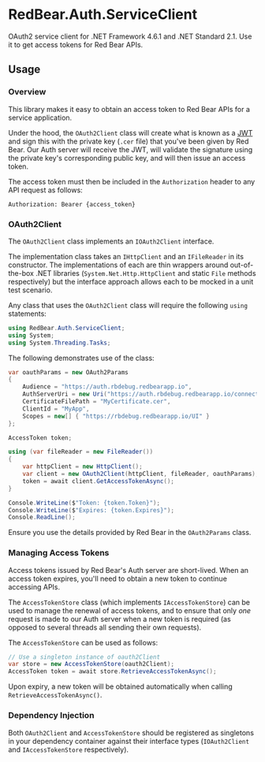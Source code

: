 # RedBear.Auth.ServiceClient
OAuth2 service client for .NET Framework 4.6.1 and .NET Standard 2.1. Use it to get access tokens for Red Bear APIs.

## Usage

### Overview

This library makes it easy to obtain an access token to Red Bear APIs for a service application.

Under the hood, the `OAuth2Client` class will create what is known as a [JWT](https://jwt.io/) and sign this with the private key (`.cer` file) that you've been given by Red Bear. Our Auth server will receive the JWT, will validate the signature using the private key's corresponding public key, and will then issue an access token.

The access token must then be included in the `Authorization` header to any API request as follows:

```http
Authorization: Bearer {access_token}
```

### OAuth2Client

The `OAuth2Client` class implements an `IOAuth2Client` interface. 

The implementation class takes an `IHttpClient` and an `IFileReader` in its constructor. The implementations of each are thin wrappers around out-of-the-box .NET libraries (`System.Net.Http.HttpClient` and static `File` methods respectively) but the interface approach allows each to be mocked in a unit test scenario.

Any class that uses the `OAuth2Client` class will require the following `using` statements:

```csharp
using RedBear.Auth.ServiceClient;
using System;
using System.Threading.Tasks;
```

The following demonstrates use of the class:

```csharp
var oauthParams = new OAuth2Params
{
	Audience = "https://auth.rbdebug.redbearapp.io",
	AuthServerUri = new Uri("https://auth.rbdebug.redbearapp.io/connect/token"),
	CertificateFilePath = "MyCertificate.cer",
	ClientId = "MyApp",
	Scopes = new[] { "https://rbdebug.redbearapp.io/UI" }
};

AccessToken token;

using (var fileReader = new FileReader())
{
    var httpClient = new HttpClient();
	var client = new OAuth2Client(httpClient, fileReader, oauthParams);
	token = await client.GetAccessTokenAsync();
}

Console.WriteLine($"Token: {token.Token}");
Console.WriteLine($"Expires: {token.Expires}");
Console.ReadLine();
```

Ensure you use the details provided by Red Bear in the `OAuth2Params` class.

### Managing Access Tokens

Access tokens issued by Red Bear's Auth server are short-lived. When an access token expires, you'll need to obtain a new token to continue accessing APIs.

The `AccessTokenStore` class (which implements `IAccessTokenStore`) can be used to manage the renewal of access tokens, and to ensure that only *one* request is made to our Auth server when a new token is required (as opposed to several threads all sending their own requests).

The `AccessTokenStore` can be used as follows:

```c#
// Use a singleton instance of oauth2Client
var store = new AccessTokenStore(oauth2Client);
AccessToken token = await store.RetrieveAccessTokenAsync();
```

Upon expiry, a new token will be obtained automatically when calling `RetrieveAccessTokenAsync()`.

### Dependency Injection

Both `OAuth2Client` and `AccessTokenStore` should be registered as singletons in your dependency container against their interface types (`IOAuth2Client` and `IAccessTokenStore` respectively).
